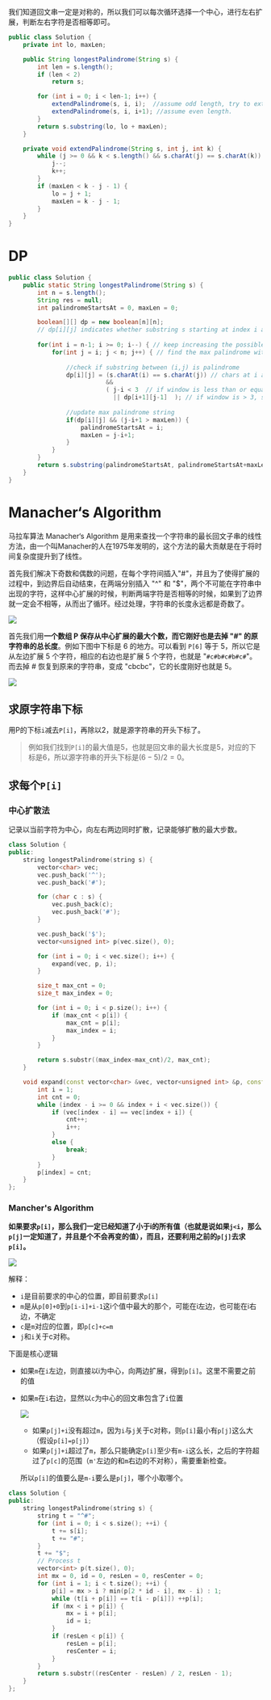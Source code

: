 我们知道回文串一定是对称的，所以我们可以每次循环选择一个中心，进行左右扩展，判断左右字符是否相等即可。

```java
public class Solution {
    private int lo, maxLen;

    public String longestPalindrome(String s) {
        int len = s.length();
        if (len < 2)
            return s;

        for (int i = 0; i < len-1; i++) {
            extendPalindrome(s, i, i);  //assume odd length, try to extend Palindrome as possible
            extendPalindrome(s, i, i+1); //assume even length.
        }
        return s.substring(lo, lo + maxLen);
    }

    private void extendPalindrome(String s, int j, int k) {
        while (j >= 0 && k < s.length() && s.charAt(j) == s.charAt(k)) {
            j--;
            k++;
        }
        if (maxLen < k - j - 1) {
            lo = j + 1;
            maxLen = k - j - 1;
        }
    }
}
```

# DP

```java
public class Solution {
    public static String longestPalindrome(String s) {
        int n = s.length();
        String res = null;
        int palindromeStartsAt = 0, maxLen = 0;

        boolean[][] dp = new boolean[n][n];
        // dp[i][j] indicates whether substring s starting at index i and ending at j is palindrome
        
        for(int i = n-1; i >= 0; i--) { // keep increasing the possible palindrome string
            for(int j = i; j < n; j++) { // find the max palindrome within this window of (i,j)
                
                //check if substring between (i,j) is palindrome
                dp[i][j] = (s.charAt(i) == s.charAt(j)) // chars at i and j should match
                           && 
                           ( j-i < 3  // if window is less than or equal to 3, just end chars should match
                             || dp[i+1][j-1]  ); // if window is > 3, substring (i+1, j-1) should be palindrome too
                
                //update max palindrome string
                if(dp[i][j] && (j-i+1 > maxLen)) {
                    palindromeStartsAt = i;
                    maxLen = j-i+1;
                }
            }
        }
        return s.substring(palindromeStartsAt, palindromeStartsAt+maxLen);
    }
}
```

# Manacher‘s Algorithm

马拉车算法 Manacher‘s Algorithm 是用来查找一个字符串的最长回文子串的线性方法，由一个叫Manacher的人在1975年发明的，这个方法的最大贡献是在于将时间复杂度提升到了线性。

首先我们解决下奇数和偶数的问题，在每个字符间插入"#"，并且为了使得扩展的过程中，到边界后自动结束，在两端分别插入 "^" 和 "$"，两个不可能在字符串中出现的字符，这样中心扩展的时候，判断两端字符是否相等的时候，如果到了边界就一定会不相等，从而出了循环。经过处理，字符串的长度永远都是奇数了。

![](../images/5-1.jpg)

首先我们用**一个数组 P 保存从中心扩展的最大个数，而它刚好也是去掉 "#" 的原字符串的总长度**。例如下图中下标是 6 的地方。可以看到 `P[6]` 等于 5，所以它是从左边扩展 5 个字符，相应的右边也是扩展 5 个字符，也就是 "`#c#b#c#b#c#`"。而去掉 # 恢复到原来的字符串，变成 "cbcbc"，它的长度刚好也就是 5。

![](../images/5-2.jpg)

## 求原字符串下标

用P的下标`i`减去`P[i]`，再除以2，就是源字符串的开头下标了。

> 例如我们找到`P[i]`的最大值是5，也就是回文串的最大长度是5，对应的下标是6，所以源字符串的开头下标是$(6-5)/2=0$。

## 求每个`P[i]`

### 中心扩散法

记录以当前字符为中心，向左右两边同时扩散，记录能够扩散的最大步数。

```c++
class Solution {
public:
    string longestPalindrome(string s) {
        vector<char> vec;
        vec.push_back('^');
        vec.push_back('#');

        for (char c : s) {
            vec.push_back(c);
            vec.push_back('#');
        }

        vec.push_back('$');
        vector<unsigned int> p(vec.size(), 0);

        for (int i = 0; i < vec.size(); i++) {
            expand(vec, p, i);
        }

        size_t max_cnt = 0;
        size_t max_index = 0;

        for (int i = 0; i < p.size(); i++) {
            if (max_cnt < p[i]) {
                max_cnt = p[i];
                max_index = i;
            }
        }

        return s.substr((max_index-max_cnt)/2, max_cnt);
    }

    void expand(const vector<char> &vec, vector<unsigned int> &p, const int index) {
        int i = 1;
        int cnt = 0;
        while (index - i >= 0 && index + i < vec.size()) {
            if (vec[index - i] == vec[index + i]) {
                cnt++;
                i++;
            }
            else {
                break;
            }
        }
        p[index] = cnt;
    }
};

```

### Mancher's Algorithm

**如果要求`p[i]`，那么我们一定已经知道了小于i的所有值（也就是说如果`j<i`，那么`p[j]`一定知道了，并且是个不会再变的值），而且，还要利用之前的`p[j]`去求`p[i]`。**

![](../images/5-3.png)

解释：

- `i`是目前要求的中心的位置，即目前要求`p[i]`
- `m`是从`p[0]+0`到`p[i-i]+i-1`这i个值中最大的那个，可能在i左边，也可能在i右边，不确定
- `c`是`m`对应的位置，即`p[c]+c=m`
- `j`和`i`关于c对称。

下面是核心逻辑

- 如果`m`在`i`左边，则直接以i为中心，向两边扩展，得到`p[i]`。这里不需要之前的值

- 如果`m`在`i`右边，显然以`c`为中心的回文串包含了`i`位置

  ![](../images/5-4.png)

  - 如果`p[j]+i`没有超过`m`，因为`i`与`j`关于c对称，则`p[i]`最小有`p[j]`这么大（假设`p[i]=p[j]`）
  - 如果`p[j]+i`超过了`m`，那么只能确定`p[i]`至少有`m-i`这么长，之后的字符超过了`p[c]`的范围（`m'`左边的和`m`右边的不对称），需要重新检查。

  所以`p[i]`的值要么是`m-i`要么是`p[j]`，哪个小取哪个。

```c++
class Solution {
public:
    string longestPalindrome(string s) {
        string t = "^#";
        for (int i = 0; i < s.size(); ++i) {
            t += s[i];
            t += "#";
        }
        t += "$";
        // Process t
        vector<int> p(t.size(), 0);
        int mx = 0, id = 0, resLen = 0, resCenter = 0;
        for (int i = 1; i < t.size(); ++i) {
            p[i] = mx > i ? min(p[2 * id - i], mx - i) : 1;
            while (t[i + p[i]] == t[i - p[i]]) ++p[i];
            if (mx < i + p[i]) {
                mx = i + p[i];
                id = i;
            }
            if (resLen < p[i]) {
                resLen = p[i];
                resCenter = i;
            }
        }
        return s.substr((resCenter - resLen) / 2, resLen - 1);
    }
};
```


